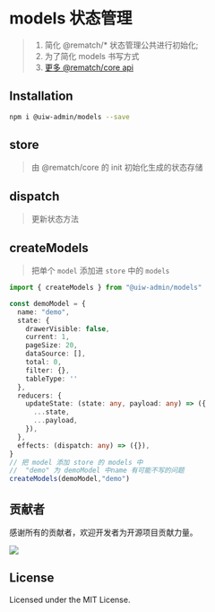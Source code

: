 models 状态管理
===

> 1. 简化 @rematch/* 状态管理公共进行初始化;
> 2. 为了简化 models 书写方式
> 3. [更多 @rematch/core api](https://rematchjs.org/docs/api-reference)

## Installation

```bash
npm i @uiw-admin/models --save
```

## store  

> 由 @rematch/core 的 init 初始化生成的状态存储

## dispatch

> 更新状态方法

## createModels 

> 把单个 `model` 添加进 `store` 中的 `models`

```ts
import { createModels } from "@uiw-admin/models"

const demoModel = {
  name: "demo",
  state: {
    drawerVisible: false,
    current: 1,
    pageSize: 20,
    dataSource: [],
    total: 0,
    filter: {},
    tableType: ''
  },
  reducers: {
    updateState: (state: any, payload: any) => ({
      ...state,
      ...payload,
    }),
  },
  effects: (dispatch: any) => ({}),
}
// 把 model 添加 store 的 models 中 
//  "demo" 为 demoModel 中name 有可能不写的问题
createModels(demoModel,"demo")
```

## 贡献者

感谢所有的贡献者，欢迎开发者为开源项目贡献力量。

<a href="https://github.com/uiwjs/uiw-admin/graphs/contributors">
  <img src="https://uiwjs.github.io/uiw-admin/CONTRIBUTORS.svg" />
</a>

## License

Licensed under the MIT License.
